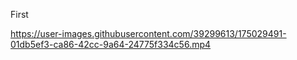 First




https://user-images.githubusercontent.com/39299613/175029491-01db5ef3-ca86-42cc-9a64-24775f334c56.mp4

